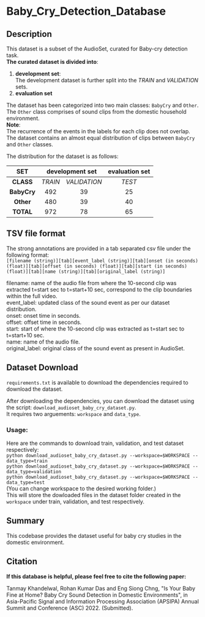 # Baby_Cry_Detection_Database

## Description
This dataset is a subset of the AudioSet, curated for Baby-cry detection task.<br />
**The curated dataset is divided into**:
1. **development set**:<br />
   The development dataset is further split into the _TRAIN_ and _VALIDATION_ sets.
3. **evaluation set**

The dataset has been categorized into two main classes: `BabyCry` and `Other`. <br />
The `Other` class comprises of sound clips from the domestic household environment. <br />
**Note**: <br />
    The recurrence of the events in the labels for each clip does not overlap. <br />
    The dataset contains an almost equal distribution of clips between `BabyCry` and `Other` classes. <br />

The distribution for the dataset is as follows: <br />
<table>
<thead>
<tr>
<th style="text-align:center"><strong>SET</strong></th>
<th style colspan="2"="text-align:center"><strong>development set</strong></th>
<th style="text-align:center"><strong>evaluation set</strong></th>
</tr>
</thead>
<tbody>
<tr>
<td style="text-align:center"><strong>CLASS</strong></td>
<td style="text-align:center" ><em>TRAIN</em></td>
<td style="text-align:center"><em>VALIDATION</em></td>
<td style="text-align:center"><em>TEST</em></td>
</tr>
<tr>
<td style="text-align:center"><strong>BabyCry</strong></td>
<td style="text-align:center">492</td>
<td style="text-align:center">39</td>
<td style="text-align:center">25</td>
</tr>
<tr>
<td style="text-align:center"><strong>Other</strong></td>
<td style="text-align:center">480</td>
<td style="text-align:center">39</td>
<td style="text-align:center">40</td>
</tr>
<tr>
<td style="text-align:center"><strong>TOTAL</strong></td>
<td style="text-align:center">972</td>
<td style="text-align:center">78</td>
<td style="text-align:center">65</td>
</tr>
</tbody>
</table>

## TSV file format
The strong annotations are provided in a tab separated csv file under the following format: <br />
`[filename (string)][tab][event_label (string)][tab][onset (in seconds) (float)][tab][offset (in seconds) (float)][tab][start (in seconds) (float)][tab][name (string)][tab][original_label (string)]`<br />

filename: name of the audio file from where the 10-second clip was extracted t=start sec to t=start+10 sec, correspond to the clip boundaries within the full video. <br />
event_label: updated class of the sound event as per our dataset distribution.<br />
onset: onset time in seconds.<br />
offset: offset time in seconds.<br />
start: start of where the 10-second clip was extracted as t=start sec to t=start+10 sec.<br />
name: name of the audio file.<br />
original_label: original class of the sound event as present in AudioSet.<br />

## Dataset Download
`requirements.txt` is available to download the dependencies required to download the dataset.

After downloading the dependencies, you can download the dataset using the script: 
`download_audioset_baby_cry_dataset.py`. <br />It requires two arguements: `workspace` and `data_type`.<br />
### Usage:
Here are the commands to download train, validation, and test dataset respectively:<br />
`python download_audioset_baby_cry_dataset.py --workspace=$WORKSPACE --data_type=train`<br />
`python download_audioset_baby_cry_dataset.py --workspace=$WORKSPACE --data_type=validation`<br />
`python download_audioset_baby_cry_dataset.py --workspace=$WORKSPACE --data_type=test`<br />
(You can change workspace to the desired working folder.) <br />
This will store the dowloaded files in the dataset folder created in the `workspace` under train, validation, and test respectively. 

## Summary
This codebase provides the dataset useful for baby cry studies in the domestic environment.

## Citation
**If this database is helpful, please feel free to cite the following paper:**

Tanmay Khandelwal, Rohan Kumar Das and Eng Siong Chng, "Is Your Baby Fine at Home? Baby Cry Sound Detection in Domestic Environments", in Asia-Pacific Signal and Information Processing Association (APSIPA) Annual Summit and Conference (ASC) 2022. (Submitted).




